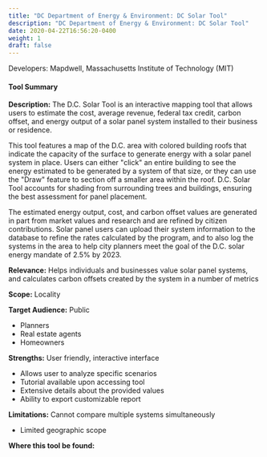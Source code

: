```yaml
---
title: "DC Department of Energy & Environment: DC Solar Tool"
description: "DC Department of Energy & Environment: DC Solar Tool"
date: 2020-04-22T16:56:20-0400
weight: 1
draft: false
---
```

Developers: Mapdwell, Massachusetts Institute of Technology (MIT)

#### Tool Summary
**Description:** The D.C. Solar Tool is an interactive mapping tool that allows users to estimate the cost, average revenue, federal tax credit, carbon offset, and energy output of a solar panel system installed to their business or residence. 

This tool features a map of the D.C. area with colored building roofs that indicate the capacity of the surface to generate energy with a solar panel system in place. Users can either "click" an entire building to see the energy estimated to be generated by a system of that size, or they can use the "Draw" feature to section off a smaller area within the roof. D.C. Solar Tool accounts for shading from surrounding trees and buildings, ensuring the best assessment for panel placement. 

The estimated energy output, cost, and carbon offset values are generated in part from market values and research and are refined by citizen contributions. Solar panel users can upload their system information to the database to refine the rates calculated by the program, and to also log the systems in the area to help city planners meet the goal of the D.C. solar energy mandate of 2.5% by 2023.

**Relevance:** Helps individuals and businesses value solar panel systems, and calculates carbon offsets created by the system in a number of metrics

**Scope:** Locality

**Target Audience:** Public
* Planners
* Real estate agents
* Homeowners

**Strengths:** User friendly, interactive interface
* Allows user to analyze specific scenarios
* Tutorial available upon accessing tool
* Extensive details about the provided values
* Ability to export customizable report

**Limitations:** Cannot compare multiple systems simultaneously
* Limited geographic scope

**Where this tool be found:** 
